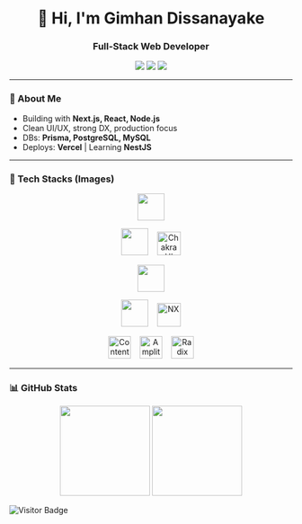 <h1 align="center">👋 Hi, I'm Gimhan Dissanayake</h1>
<h3 align="center">Full-Stack Web Developer</h3>

<p align="center">
  <a href="https://linkedin.com/in/gimhandissanayake"><img src="https://img.shields.io/badge/LinkedIn-blue?logo=linkedin&logoColor=white" /></a>
  <a href="mailto:gimhan.dev@gmail.com"><img src="https://img.shields.io/badge/Email-red?logo=gmail&logoColor=white" /></a>
  <a href="https://github.com/Gimhan001"><img src="https://img.shields.io/badge/GitHub-black?logo=github&logoColor=white" /></a>
</p>

---

### 🚀 About Me
- Building with **Next.js, React, Node.js**
- Clean UI/UX, strong DX, production focus
- DBs: **Prisma, PostgreSQL, MySQL**
- Deploys: **Vercel** | Learning **NestJS**

---

### 🧰 Tech Stacks (Images)

<!-- Row 1: Core -->
<p align="center">
  <img src="https://skillicons.dev/icons?i=nextjs,react,nodejs,typescript,javascript" height="48" />
</p>

<!-- Row 2: Styling / State -->
<p align="center">
  <img src="https://skillicons.dev/icons?i=tailwind,redux,sass,bootstrap,materialui" height="48" />
  &nbsp;&nbsp;
  <!-- Chakra UI (fixed) -->
  <img src="https://cdn.simpleicons.org/chakraui" height="42" title="Chakra UI" alt="Chakra UI" />
</p>

<!-- Row 3: Backend / DB -->
<p align="center">
  <img src="https://skillicons.dev/icons?i=nestjs,express,prisma,postgres,mysql" height="48" />
</p>

<!-- Row 4: Tools / DevOps -->
<p align="center">
  <img src="https://skillicons.dev/icons?i=vercel,gcp,git,github,vscode" height="48" />
  &nbsp;&nbsp;
  <!-- NX (more reliable source) -->
  <img src="https://cdn.simpleicons.org/nx" height="42" title="NX Monorepo" alt="NX" />
</p>

<!-- Row 5: Extras -->
<p align="center">
  <!-- Contentful -->
  <img src="https://cdn.simpleicons.org/contentful" height="40" title="Contentful" alt="Contentful" />
  &nbsp;&nbsp;
  <!-- Amplitude (fixed) -->
  <img src="https://upload.wikimedia.org/wikipedia/commons/e/e6/Amplitude_logo.svg" height="40" title="Amplitude" alt="Amplitude" />
  &nbsp;&nbsp;
  <!-- shadcn/ui (Radix base) -->
  <img src="https://cdn.simpleicons.org/radixui" height="40" title="shadcn/ui (Radix Base)" alt="Radix UI" />
</p>

---

### 📊 GitHub Stats
<div align="center">
  <img src="https://github-readme-stats.vercel.app/api?username=Gimhan001&show_icons=true&theme=radical&hide_border=true" height="160" />
  <img src="https://github-readme-stats.vercel.app/api/top-langs?username=Gimhan001&layout=compact&langs_count=8&theme=radical&hide_border=true" height="160" />
</div>

![Visitor Badge](https://visitor-badge.laobi.icu/badge?page_id=Gimhan001.Gimhan001)
